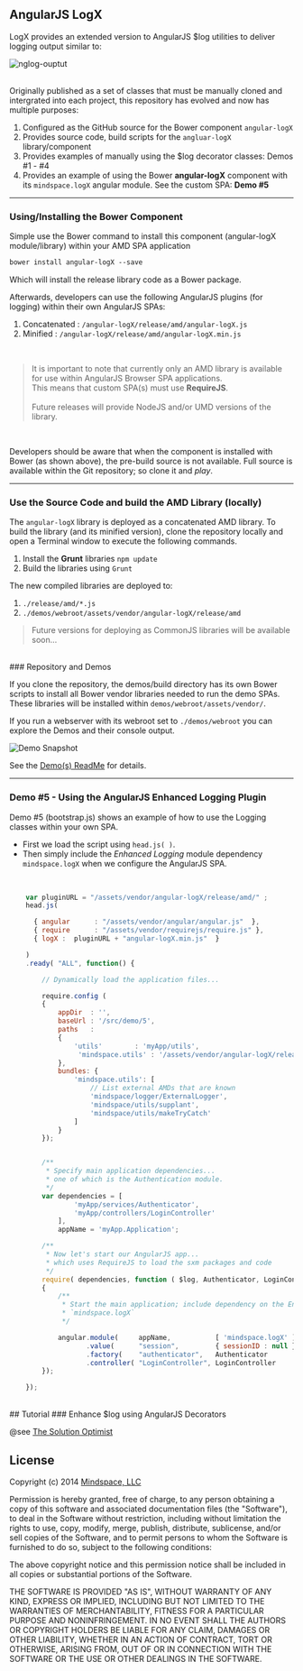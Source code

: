 ## AngularJS LogX 

LogX provides an extended version to AngularJS $log utilities to deliver logging output similar to:

![nglog-ouptut](https://f.cloud.github.com/assets/210413/2515299/4cdc1162-b442-11e3-80f0-3133890a355b.png)

<br/>
Originally published as a set of classes that must be manually cloned and intergrated into each project, this repository has evolved and now has multiple purposes:

1.  Configured as the GitHub source for the Bower component `angular-logX`
2.  Provides source code, build scripts for the `angluar-logX` library/component
3.  Provides examples of manually using the $log decorator classes: Demos #1 - #4
4.  Provides an example of using the Bower **angular-logX** component with its `mindspace.logX` angular module. See the custom SPA: **Demo #5**

---

### Using/Installing the Bower Component 

Simple use the Bower command to install this component (angular-logX module/library) within your AMD SPA application

```txt
bower install angular-logX --save
```
Which will install the release library code as a Bower package. 

Afterwards, developers can use the following AngularJS plugins (for logging)  within their own AngularJS SPAs:

1. Concatenated : `/angular-logX/release/amd/angular-logX.js`
2. Minified : `/angular-logX/release/amd/angular-logX.min.js`

<br/>

> It is important to note that currently only an AMD library is available for use within AngularJS Browser SPA applications. <br/>This means that custom SPA(s) must use **RequireJS**. <br/><br/>Future releases will provide NodeJS and/or UMD versions of the library.

<br/>

Developers should be aware that when the component is installed with Bower (as shown above), the pre-build source is not available. Full source is available within the Git repository; so clone it and *play*.

--- 

### Use the Source Code and build the AMD Library (locally)

The `angular-logX` library is deployed as a concatenated AMD library. To build the library (and its minified version), clone the repository locally and open a Terminal window to execute the following commands.

1. Install the **Grunt** libraries ```npm update```
2. Build the libraries using ```Grunt``` 

The new compiled libraries are deployed to:

1.  ```./release/amd/*.js```
2.  ```./demos/webroot/assets/vendor/angular-logX/release/amd``` 


> Future versions for deploying as CommonJS libraries will be available soon...


<br/>
### Repository and Demos

If you clone the repository, the demos/build directory has its own Bower scripts to install all Bower vendor libraries needed to run the demo SPAs.
These libraries will be installed within  `demos/webroot/assets/vendor/`.

If you run a webserver with its webroot set to `./demos/webroot` you can explore the Demos and their console output.

![Demo Snapshot](http://solutionoptimist.com/wp-content/uploads/2013/10/logEnhancer_large2.jpg "Demo Snapshot")

See the [Demo(s) ReadMe](https://github.com/ThomasBurleson/angularjs-logDecorator/tree/master/demos) for details.
<br/>


- - -


### Demo #5 - Using the AngularJS Enhanced Logging Plugin

Demo #5 (bootstrap.js) shows an example of how to use the Logging classes within your own SPA.

*  First we load the script using `head.js( )`. 
*  Then simply include the *Enhanced Logging* module dependency `mindspace.logX` when we configure the AngularJS SPA.

<br/>

```js
    var pluginURL = "/assets/vendor/angular-logX/release/amd/" ;
    head.js(

      { angular      : "/assets/vendor/angular/angular.js"  },
      { require      : "/assets/vendor/requirejs/require.js" },
      { logX :  pluginURL + "angular-logX.min.js"  }

    )
    .ready( "ALL", function() {

        // Dynamically load the application files...

        require.config (
        {
        	appDir  : '',
        	baseUrl : '/src/demo/5',
        	paths   :
        	{
                'utils'        : 'myApp/utils',
                 'mindspace.utils' : '/assets/vendor/angular-logX/release/amd/angular-logX.min'
        	},
            bundles: {
                'mindspace.utils': [
                    // List external AMDs that are known
                    'mindspace/logger/ExternalLogger',
                    'mindspace/utils/supplant',
                    'mindspace/utils/makeTryCatch'
                ]
            }
        });


        /**
         * Specify main application dependencies...
         * one of which is the Authentication module.
         */
        var dependencies = [
                'myApp/services/Authenticator',
                'myApp/controllers/LoginController'
            ],
            appName = 'myApp.Application';

        /**
         * Now let's start our AngularJS app...
         * which uses RequireJS to load the sxm packages and code
         */
        require( dependencies, function ( $log, Authenticator, LoginController )
        {
            /**
             * Start the main application; include dependency on the Enhanced Logging plugin
             * `mindspace.logX`
             */

            angular.module(     appName,           [ 'mindspace.logX' ]   )
                   .value(      "session",         { sessionID : null }    )
                   .factory(    "authenticator",   Authenticator           )
                   .controller( "LoginController", LoginController         );
        });

    });
```

<br/>
## Tutorial
### Enhance $log using AngularJS Decorators 

@see [The Solution Optimist](http://solutionoptimist.com/2013/10/07/enhance-log-using-angularjs-decorators/)



## License

Copyright (c) 2014 [Mindspace, LLC](http://www.solutionOptimist.com/)

Permission is hereby granted, free of charge, to any person
obtaining a copy of this software and associated documentation
files (the "Software"), to deal in the Software without
restriction, including without limitation the rights to use,
copy, modify, merge, publish, distribute, sublicense, and/or sell
copies of the Software, and to permit persons to whom the
Software is furnished to do so, subject to the following
conditions:

The above copyright notice and this permission notice shall be
included in all copies or substantial portions of the Software.

THE SOFTWARE IS PROVIDED "AS IS", WITHOUT WARRANTY OF ANY KIND,
EXPRESS OR IMPLIED, INCLUDING BUT NOT LIMITED TO THE WARRANTIES
OF MERCHANTABILITY, FITNESS FOR A PARTICULAR PURPOSE AND
NONINFRINGEMENT. IN NO EVENT SHALL THE AUTHORS OR COPYRIGHT
HOLDERS BE LIABLE FOR ANY CLAIM, DAMAGES OR OTHER LIABILITY,
WHETHER IN AN ACTION OF CONTRACT, TORT OR OTHERWISE, ARISING
FROM, OUT OF OR IN CONNECTION WITH THE SOFTWARE OR THE USE OR
OTHER DEALINGS IN THE SOFTWARE.
